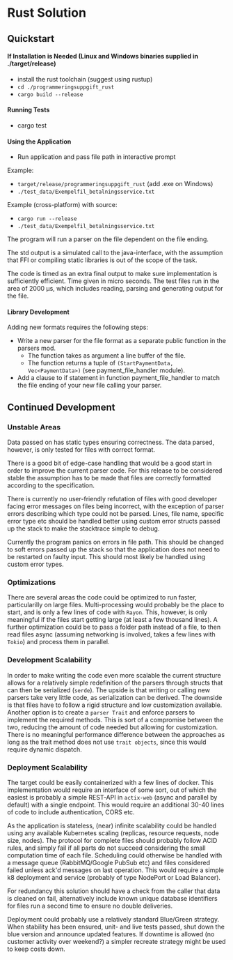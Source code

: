 # Rust Solution

## Quickstart

#### If Installation is Needed (Linux and Windows binaries supplied in ./target/release)
* install the rust toolchain (suggest using rustup)
* `cd ./programmeringsuppgift_rust`
* `cargo build --release`

#### Running Tests
- cargo test

#### Using the Application
* Run application and pass file path in interactive prompt

Example:
* `target/release/programmeringsuppgift_rust` (add .exe on Windows)
* `./test_data/Exempelfil_betalningsservice.txt`

Example (cross-platform) with source:
* `cargo run --release`
* `./test_data/Exempelfil_betalningsservice.txt`

The program will run a parser on the file dependent on the file ending.

The std output is a simulated call to the java-interface, with the assumption that FFI or compiling static
libraries is out of the scope of the task. 

The code is timed as an extra final output to make sure implementation is sufficiently efficient. Time given 
in micro seconds. The test files run in the area of 2000 µs, which includes reading, parsing and generating output 
for the file.

#### Library Development
Adding new formats requires the following steps:
* Write a new parser for the file format as a separate public function in the parsers mod.
  * The function takes as argument a line buffer of the file.
  * The function returns a tuple of `(StartPaymentData, Vec<PaymentData>)` (see payment_file_handler module).
* Add a clause to if statement in function payment_file_handler to match the file ending of your new file calling your parser.

## Continued Development

### Unstable Areas

Data passed on has static types ensuring correctness. The data parsed, however, is only tested for files with correct format.

There is a good bit of edge-case handling that would be a good start in order to improve the current parser code. For this
release to be considered stable the assumption has to be made that files are correctly formatted according to the specification.

There is currently no user-friendly refutation of files with good developer facing error messages on files being incorrect,
with the exception of parser errors describing which type could not be parsed. Lines, file name, specific error type etc 
should be handled better using custom error structs passed up the stack to make the stacktrace simple to debug.

Currently the program panics on errors in file path. This should be changed to soft errors passed up the stack so that the
application does not need to be restarted on faulty input. This should most likely be handled using custom error types.

### Optimizations 

There are several areas the code could be optimized to run faster, particularilly on large files.
Multi-processing would probably be the place to start, and is only a few lines of code with `Rayon`. This, however,
is only meaningful if the files start getting large (at least a few thousand lines). A further optimization could be to
pass a folder path instead of a file, to then read files async (assuming networking is involved, takes a few lines with 
`Tokio`) and process them in parallel.

### Development Scalability

In order to make writing the code even more scalable the current structure allows for a relatively simple redefinition of the
parsers through structs that can then be serialized (`serde`). The upside is that writing or calling new parsers take very
little code, as serialization can be derived. The downside is that files have to follow a rigid structure and low customization 
available. Another option is to create a `parser Trait` and enforce parsers to implement the required methods. This is sort of a 
compromise between the two, reducing the amount of code needed but allowing for customization. There is no meaningful performance 
difference between the approaches as long as the trait method does not use `trait objects`, since this would require dynamic dispatch.

### Deployment Scalability

The target could be easily containerized with a few lines of docker. This implementation would require an interface of some sort,
out of which the easiest is probably a simple REST-API in `actix-web` (async and parallel by default) with a single endpoint. This
would require an additional 30-40 lines of code to include authentication, CORS etc. 

As the application is stateless, (near) infinite scalability could be handled using any available Kubernetes scaling 
(replicas, resource requests, node size, nodes). The protocol for complete files should probably follow ACID rules, 
and simply fail if all parts do not succeed considering the small computation time of each file. Scheduling could otherwise
be handled with a message queue (RabbitMQ/Google PubSub etc) and files considered failed unless ack'd messages on last operation.
This would require a simple k8 deployment and service (probably of type NodePort or Load Balancer).

For redundancy this solution should have a check from the caller that data is cleaned on fail, alternatively include known
unique database identifiers for files run a second time to ensure no double deliveries.

Deployment could probably use a relatively standard Blue/Green strategy. When stability has been ensured, unit- and live tests
passed, shut down the blue version and announce updated features. If downtime is allowed (no customer activity over weekend?)
a simpler recreate strategy might be used to keep costs down.
